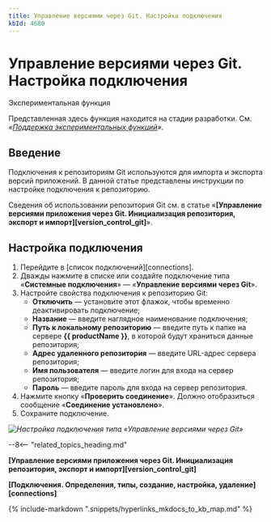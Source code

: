 ```yaml
---
title: Управление версиями через Git. Настройка подключения
kbId: 4680
---
```


# Управление версиями через Git. Настройка подключения

Экспериментальная функция

Представленная здесь функция находится на стадии разработки. См. *«[Поддержка экспериментальных функций](https://kb.comindware.ru/article.php?id=4579#mcetoc_1hsfq7ksu2)»*.

## Введение

Подключения к репозиториям Git используются для импорта и экспорта версий приложений. В данной статье представлены инструкции по настройке подключения к репозиторию.

Сведения об использовании репозитория Git см. в статье «**[Управление версиями  приложения через Git. Инициализация репозитория, экспорт и импорт][version_control_git]**».

## Настройка подключения

1. Перейдите в [список подключений][connections].
2. Дважды нажмите в списке или создайте подключение типа «**Системные подключения**» — «**Управление версиями через Git**».
3. Настройте свойства подключения к репозиторию Git:
   - **Отключить** — установите этот флажок, чтобы временно деактивировать подключение;
   - **Название** — введите наглядное наименование подключения;
   - **Путь к локальному репозиторию** — введите путь к папке на сервере **{{ productName }}**, в которой будут храниться данные репозитория;
   - **Адрес удаленного репозитория** — введите URL-адрес сервера репозитория;
   - **Имя пользователя** — введите логин для входа на сервер репозитория;
   - **Пароль** — введите пароль для входа на сервер репозитория.
4. Нажмите кнопку «**Проверить соединение**». Должно отобразиться сообщение «**Соединение установлено**».
5. Сохраните подключение.

_![Настройка подключения типа «Управление версиями через Git»](https://kb.comindware.ru/assets/git_connection_properties_edit.png)_

--8<-- "related_topics_heading.md"

**[Управление версиями  приложения через Git. Инициализация репозитория, экспорт и импорт][version_control_git]**

**[Подключения. Определения, типы, создание, настройка, удаление][connections]**

{% include-markdown ".snippets/hyperlinks_mkdocs_to_kb_map.md" %}
